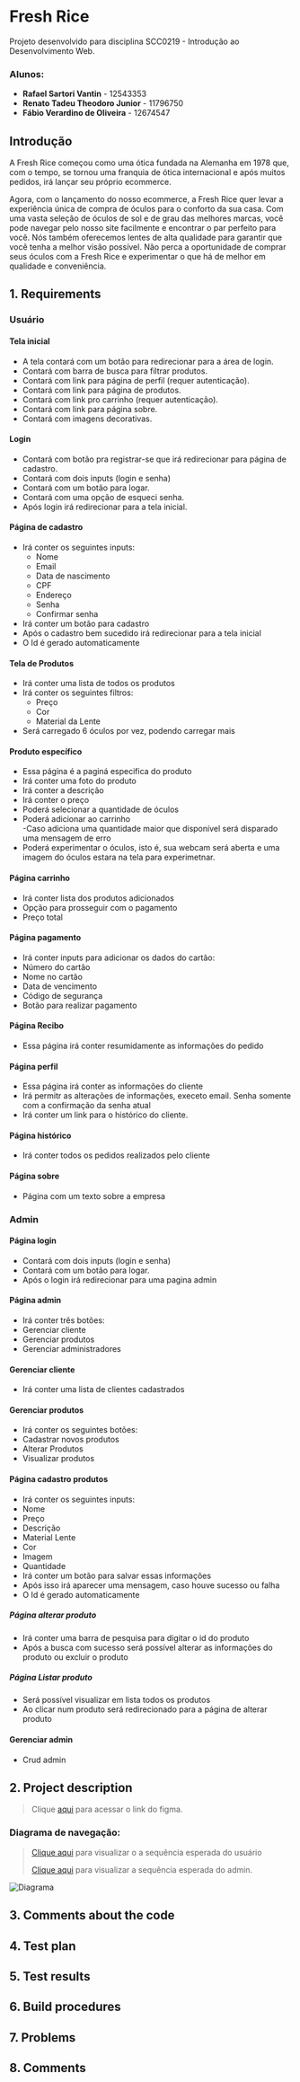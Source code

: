 # Fresh Rice

Projeto desenvolvido para disciplina SCC0219 - Introdução ao Desenvolvimento Web.

### Alunos:
*  **Rafael Sartori Vantin** - 12543353
*  **Renato Tadeu Theodoro Junior** - 11796750
*  **Fábio Verardino de Oliveira** - 12674547

## Introdução

A Fresh Rice começou como uma ótica fundada na Alemanha em 1978 que, com o tempo, se tornou uma franquia de ótica internacional e após muitos pedidos, irá lançar seu próprio ecommerce.

Agora, com o lançamento do nosso ecommerce, a Fresh Rice quer levar a experiência única de compra de óculos para o conforto da sua casa. Com uma vasta seleção de óculos de sol e de grau das melhores marcas, você pode navegar pelo nosso site facilmente e encontrar o par perfeito para você. Nós também oferecemos lentes de alta qualidade para garantir que você tenha a melhor visão possível. Não perca a oportunidade de comprar seus óculos com a Fresh Rice e experimentar o que há de melhor em qualidade e conveniência.


## 1. Requirements

### Usuário
#### Tela inicial
- A tela contará com um botão para redirecionar para a área de login.
- Contará com barra de busca para filtrar produtos.
- Contará com link para página de perfil (requer autenticação).
- Contará com link para página de produtos.
- Contará com link pro carrinho (requer autenticação).
- Contará com link para página sobre.
- Contará com imagens decorativas.  

#### Login
- Contará com botão pra registrar-se que irá redirecionar para página de cadastro.
- Contará com dois inputs (login e senha)
- Contará com um botão para logar.
- Contará com uma opção de esqueci senha.
- Após login irá redirecionar para a tela inicial.

#### Página de cadastro
- Irá conter os seguintes inputs:
  - Nome
  - Email
  - Data de nascimento
  - CPF
  - Endereço
  - Senha
  - Confirmar senha
- Irá conter um botão para cadastro
- Após o cadastro bem sucedido irá redirecionar para a tela inicial
- O Id é gerado automaticamente
#### Tela de Produtos
- Irá conter uma lista de todos os produtos
- Irá conter os seguintes filtros:
  - Preço
  - Cor
  - Material da Lente
- Será carregado 6 óculos por vez, podendo carregar mais
#### Produto específico
- Essa página é a paginá especifica do produto
- Irá conter uma foto do produto
- Irá conter a descrição
- Irá conter o preço
- Poderá selecionar a quantidade de óculos
- Poderá adicionar ao carrinho  
 -Caso adiciona uma quantidade maior que disponível será disparado uma mensagem de erro  
- Poderá experimentar o óculos, isto é, sua webcam será aberta e uma imagem do óculos estara na tela para experimetnar.   
#### Página carrinho
 - Irá conter lista dos produtos adicionados 
 - Opção para prosseguir com o pagamento
 - Preço total
 #### Página pagamento
 - Irá conter inputs para adicionar os dados do cartão:
  - Número do cartão
  - Nome no cartão
  - Data de vencimento
  - Código de segurança
 - Botão para realizar pagamento
 #### Página Recibo
 - Essa página irá conter resumidamente as informações do pedido
 #### Página perfil
 - Essa página irá conter as informações do cliente
 - Irá permitr as alterações de informações, execeto email. Senha somente com a confirmação da senha atual
 - Irá conter um link para o histórico do cliente.
 #### Página histórico
 - Irá conter todos os pedidos realizados pelo cliente
 #### Página sobre
 - Página com um texto sobre a empresa
 ### Admin
 #### Página login
 - Contará com dois inputs (login e senha)
 - Contará com um botão para logar.
 - Após o login irá redirecionar para uma pagina admin
 #### Página admin
 - Irá conter três botões:
  - Gerenciar cliente
  - Gerenciar produtos
  - Gerenciar administradores
 #### Gerenciar cliente
 - Irá conter uma lista de clientes cadastrados
 #### Gerenciar produtos
 - Irá conter os seguintes botões:
  - Cadastrar novos produtos
  - Alterar Produtos
  - Visualizar produtos
 #### Página cadastro produtos
 - Irá conter os seguintes inputs:
  - Nome
  - Preço
  - Descrição
  - Material Lente
  - Cor
  - Imagem
  - Quantidade
 - Irá conter um botão para salvar essas informações
 - Após isso irá aparecer uma mensagem, caso houve sucesso ou falha
 - O Id é gerado automaticamente
 ##### Página alterar produto
 - Irá conter uma barra de pesquisa para digitar o id do produto
 - Após a busca com sucesso será possível alterar as informações do produto ou excluir o produto
  ##### Página Listar produto
 - Será possível visualizar em lista todos os produtos
 - Ao clicar num produto será redirecionado para a página de alterar produto
#### Gerenciar admin
- Crud admin
## 2. Project description

> Clique [aqui](https://encurtador.com.br/iJKQ6) para acessar o link do figma.

### Diagrama de navegação:
> [Clique aqui](https://www.figma.com/proto/0Z40o9PE301GszwxYBSKAF/Ecommerce-Wireframe-Kit-(Community)?type=design&node-id=1-11654&scaling=min-zoom&page-id=0%3A1&starting-point-node-id=1%3A11654&show-proto-sidebar=1) para visualizar o a sequência esperada do usuário   
> 
> [Clique aqui](https://www.figma.com/proto/0Z40o9PE301GszwxYBSKAF/Ecommerce-Wireframe-Kit-(Community)?type=design&node-id=592-926&scaling=min-zoom&page-id=0%3A1&starting-point-node-id=592%3A926&show-proto-sidebar=1) para visualizar a sequência esperada do admin.
>  
![Diagrama](img/navigation.png)


## 3. Comments about the code

## 4. Test plan

## 5. Test results

## 6. Build procedures

## 7. Problems

## 8. Comments

